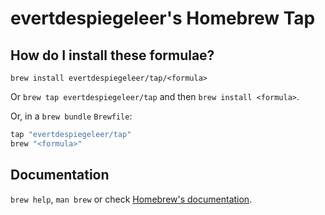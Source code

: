 # evertdespiegeleer's Homebrew Tap

## How do I install these formulae?

`brew install evertdespiegeleer/tap/<formula>`

Or `brew tap evertdespiegeleer/tap` and then `brew install <formula>`.

Or, in a `brew bundle` `Brewfile`:

```ruby
tap "evertdespiegeleer/tap"
brew "<formula>"
```

## Documentation

`brew help`, `man brew` or check [Homebrew's documentation](https://docs.brew.sh).
